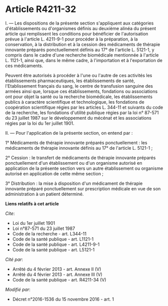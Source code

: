 # Article R4211-32

I. ― Les dispositions de la présente section s'appliquent aux catégories d'établissements ou d'organismes définis au deuxième
alinéa du présent article qui remplissent les conditions pour bénéficier de l'autorisation prévue à l'article L. 4211-9-1
pour procéder à la préparation, à la conservation, à la distribution et à la cession des médicaments de thérapie innovante
préparés ponctuellement définis au 17° de l'article L. 5121-1, y compris dans le cadre d'une recherche biomédicale mentionnée
à l'article L. 1121-1, ainsi que, dans le même cadre, à l'importation et à l'exportation de ces médicaments. 

Peuvent être autorisés à procéder à l'une ou l'autre de ces activités les établissements pharmaceutiques, les établissements
de santé, l'Etablissement français du sang, le centre de transfusion sanguine des armées ainsi que, lorsque ces
établissements, fondations ou associations ont pour objet la santé ou la recherche biomédicale, les établissements publics à
caractère scientifique et technologique, les fondations de coopération scientifique régies par les articles L. 344-11 et
suivants du code de la recherche, les fondations d'utilité publique régies par la loi n° 87-571 du 23 juillet 1987 sur le
développement du mécénat et les associations régies par la loi du 1er juillet 1901. 

II. ― Pour l'application de la présente section, on entend par : 

1° Médicaments de thérapie innovante préparés ponctuellement : les médicaments de thérapie innovante définis au 17° de
l'article L. 5121-1 ; 

2° Cession : le transfert de médicaments de thérapie innovante préparés ponctuellement d'un établissement ou d'un organisme
autorisé en application de la présente section vers un autre établissement ou organisme autorisé en application de cette même
section ; 

3° Distribution : la mise à disposition d'un médicament de thérapie innovante préparé ponctuellement sur prescription
médicale en vue de son administration à un patient déterminé.

**Liens relatifs à cet article**

_Cite_:

  - Loi du 1er juillet 1901
  - Loi n°87-571 du 23 juillet 1987
  - Code de la recherche - art. L344-11
  - Code de la santé publique - art. L1121-1
  - Code de la santé publique - art. L4211-9-1
  - Code de la santé publique - art. L5121-1

_Cité par_:

  - Arrêté du 4 février 2013 - art. Annexe II (V)
  - Arrêté du 4 février 2013 - art. Annexe III (V)
  - Code de la santé publique - art. R4211-34 (V)

_Modifié par_:

  - Décret n°2016-1536 du 15 novembre 2016 - art. 1
